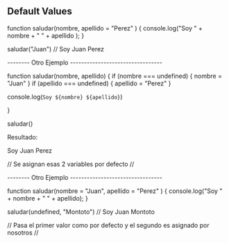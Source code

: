 ## Default Values


function saludar(nombre, apellido = "Perez" ) {
console.log("Soy " + nombre + " " + apellido );
}

saludar("Juan") // Soy Juan Perez


-------- Otro Ejemplo ---------------------------------

function saludar(nombre, apellido) {
if (nombre === undefined) {
  nombre = "Juan" 
}
if (apellido === undefined) {
apellido = "Perez" 
}

console.log(`Soy ${nombre} ${apellido}`)

}

saludar()

Resultado:

Soy Juan Perez

// Se asignan esas 2 variables por defecto //

-------- Otro Ejemplo ---------------------------------


function saludar(nombre = "Juan", apellido = "Perez" ) {
console.log("Soy " + nombre + " " + apellido);
}

saludar(undefined, "Montoto") // Soy Juan Montoto

// Pasa el primer valor como por defecto y el segundo es asignado por
 nosotros //
